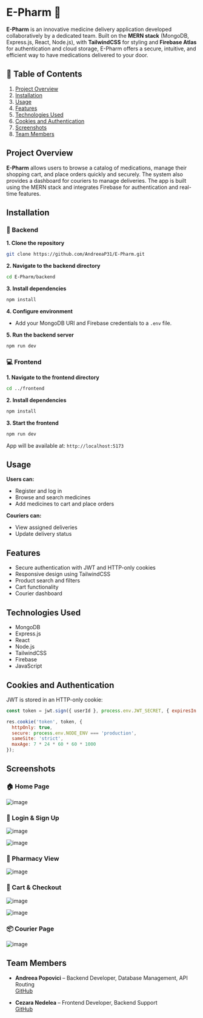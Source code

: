 # E-Pharm 💊

**E-Pharm** is an innovative medicine delivery application developed collaboratively by a dedicated team. Built on the **MERN stack** (MongoDB, Express.js, React, Node.js), with **TailwindCSS** for styling and **Firebase Atlas** for authentication and cloud storage, E-Pharm offers a secure, intuitive, and efficient way to have medications delivered to your door.

## 📑 Table of Contents
1. [Project Overview](#project-overview)
2. [Installation](#installation)
3. [Usage](#usage)
4. [Features](#features)
5. [Technologies Used](#technologies-used)
6. [Cookies and Authentication](#cookies-and-authentication)
7. [Screenshots](#screenshots)
8. [Team Members](#team-members)

## Project Overview

**E-Pharm** allows users to browse a catalog of medications, manage their shopping cart, and place orders quickly and securely. The system also provides a dashboard for couriers to manage deliveries. The app is built using the MERN stack and integrates Firebase for authentication and real-time features.

## Installation

### 🔧 Backend

**1. Clone the repository**
```bash
git clone https://github.com/AndreeaP31/E-Pharm.git
```

**2. Navigate to the backend directory**
```bash
cd E-Pharm/backend
```

**3. Install dependencies**
```bash
npm install
```

**4. Configure environment**
- Add your MongoDB URI and Firebase credentials to a `.env` file.

**5. Run the backend server**
```bash
npm run dev
```

### 💻 Frontend

**1. Navigate to the frontend directory**
```bash
cd ../frontend
```

**2. Install dependencies**
```bash
npm install
```

**3. Start the frontend**
```bash
npm run dev
```

App will be available at: `http://localhost:5173`

## Usage

**Users can:**
- Register and log in
- Browse and search medicines
- Add medicines to cart and place orders

**Couriers can:**
- View assigned deliveries
- Update delivery status

## Features

- Secure authentication with JWT and HTTP-only cookies
- Responsive design using TailwindCSS
- Product search and filters
- Cart functionality
- Courier dashboard

## Technologies Used

- MongoDB
- Express.js
- React
- Node.js
- TailwindCSS
- Firebase
- JavaScript

## Cookies and Authentication

JWT is stored in an HTTP-only cookie:

```js
const token = jwt.sign({ userId }, process.env.JWT_SECRET, { expiresIn: '7d' });

res.cookie('token', token, {
  httpOnly: true,
  secure: process.env.NODE_ENV === 'production',
  sameSite: 'strict',
  maxAge: 7 * 24 * 60 * 60 * 1000
});
```

## Screenshots

### 🏠 Home Page
![image](https://github.com/user-attachments/assets/83e6853f-69da-41ab-957c-a8ea4fae441e)

### 🔐 Login & Sign Up
![image](https://github.com/user-attachments/assets/80a64fb8-7dd4-4b7d-a138-42f90345a0e0)

![image](https://github.com/user-attachments/assets/0fb15ace-ba83-4c23-b573-b8b7f339f25b)


### 💊 Pharmacy View
![image](https://github.com/user-attachments/assets/5cc7d6db-3af7-4199-b040-b44a3201ec26)


### 🛒 Cart & Checkout
![image](https://github.com/user-attachments/assets/05ff36c9-316e-4b0a-8798-8a765225602b)

![image](https://github.com/user-attachments/assets/4f1beab2-2716-41ca-a9fc-57e4d05cb58b)

### 📦 Courier Page
![image](https://github.com/user-attachments/assets/1e007354-5b5a-4103-972c-74eb964d57ba)

## Team Members

- **Andreea Popovici** – Backend Developer, Database Management, API Routing  
  [GitHub](https://github.com/AndreeaP31)

- **Cezara Nedelea** – Frontend Developer, Backend Support  
  [GitHub](https://github.com/cezaraandreea)
